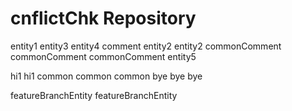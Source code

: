 # cnflictChk Repository

entity1
entity3
entity4
comment
entity2
entity2
commonComment
commonComment
commonComment
entity5


hi1
hi1
common
common
common
bye
bye
bye

featureBranchEntity
featureBranchEntity
